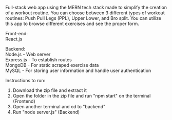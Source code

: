 Full-stack web app using the MERN tech stack made to simplify the creation of a workout routine. You can choose between 3 different types of workout routines: Push Pull Legs (PPL), Upper Lower, and Bro split. You can utilize this app to browse different exercises and see the proper form.

Front-end:<br>
React.js

Backend:<br>
Node.js - Web server<br>
Express.js - To establish routes<br>
MongoDB - For static scraped exercise data<br>
MySQL - For storing user information and handle user authentication

Instructions to run:

1. Download the zip file and extract it
2. Open the folder in the zip file and run "npm start" on the terminal (Frontend)
3. Open another terminal and cd to "backend"
4. Run "node server.js" (Backend)
   
